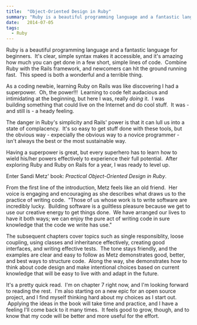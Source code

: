 ```yaml
---
title:  "Object-Oriented Design in Ruby"
summary: "Ruby is a beautiful programming language and a fantastic language for beginners.  It's clear, simple syntax makes it accessible, and it's amazing how much you can get done in a few short, simple lines of code.  Combine Ruby with the Rails framework, and newcomers can hit the ground running fast.  This speed is both a wonderful and a terrible thing..."
date:   2014-07-05
tags: 
  - Ruby
---
```


Ruby is a beautiful programming language and a fantastic language for beginners.  It's clear, simple syntax makes it accessible, and it's amazing how much you can get done in a few short, simple lines of code.  Combine Ruby with the Rails framework, and newcomers can hit the ground running fast.  This speed is both a wonderful and a terrible thing.

As a coding newbie, learning Ruby on Rails was like discovering I had a superpower.  Oh, the power!!!  Learning to code felt audacious and intimidating at the beginning, but here I was, really <em>doing </em>it.  I was building something that could live on the Internet and do cool stuff.  It was - and still is - a heady feeling.

The danger in Ruby's simplicity and Rails' power is that it can lull us into a state of complacency.  It's so easy to get stuff done with these tools, but the obvious way - expecially the obvious way to a novice programmer - isn't always the best or the most sustainable way.

Having a superpower is great, but every superhero has to learn how to wield his/her powers effectively to experience their full potential.  After exploring Ruby and Ruby on Rails for a year, I was ready to level up.

Enter Sandi Metz' book: <em>Practical Object-Oriented Design in Ruby</em>.

From the first line of the introduction, Metz feels like an old friend.  Her voice is engaging and encouraging as she describes what draws us to the practice of writing code.  "Those of us whose work is to write software are incredibly lucky.  Building software is a guiltless pleasure because we get to use our creative energy to get things done.  We have arranged our lives to have it both ways; we can enjoy the pure act of writing code in sure knowledge that the code we write has use."

The subsequent chapters cover topics such as single responsiblity, loose coupling, using classes and inheritance effectively, creating good interfaces, and writing effective tests.  The tone stays friendly, and the examples are clear and easy to follow as Metz demonstrates good, better, and best ways to structure code.  Along the way, she demonstrates how to think about code design and make intentional choices based on current knowledge that will be easy to live with and adapt in the future.

It's a pretty quick read.  I'm on chapter 7 right now, and I'm looking forward to reading the rest.  I'm also starting on a new epic for an open source project, and I find myself thinking hard about my choices as I start out.  Applying the ideas in the book will take time and practice, and I have a feeling I'll come back to it many times.  It feels good to grow, though, and to know that my code will be better and more useful for the effort.